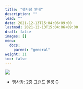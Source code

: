 ```yaml
---
title: "행사장 안내"
description: ""
lead: ""
date: 2021-12-13T15:04:06+09:00
lastmod: 2021-12-13T15:04:06+09:00
draft: false
images: []
menu: 
  docs:
    parent: "general"
weight: 11
toc: false
---
```


<img src='../map_interior.png'>

* 행사장: 2층 그랜드 볼룸 C
<!-- * 개방시간: 오전 9시 - 오후 11시 -->
<!-- * 음식물 취식 불가 -->